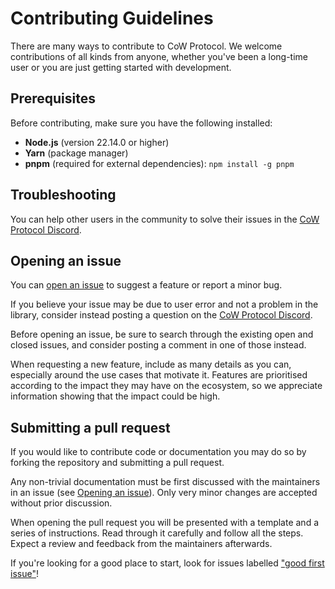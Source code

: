 # Contributing Guidelines

There are many ways to contribute to CoW Protocol. We welcome contributions of all kinds from anyone, whether you've been a long-time user or you are just getting started with development.

## Prerequisites

Before contributing, make sure you have the following installed:

- **Node.js** (version 22.14.0 or higher)
- **Yarn** (package manager)
- **pnpm** (required for external dependencies): `npm install -g pnpm`

## Troubleshooting

You can help other users in the community to solve their issues in the [CoW Protocol Discord].

[CoW Protocol Discord]: https://discord.gg/cowprotocol
[CoW Protocol Forums]: https://forum.cow.fi

## Opening an issue

You can [open an issue] to suggest a feature or report a minor bug.

If you believe your issue may be due to user error and not a problem in the library, consider instead posting a question on the [CoW Protocol Discord].

Before opening an issue, be sure to search through the existing open and closed issues, and consider posting a comment in one of those instead.

When requesting a new feature, include as many details as you can, especially around the use cases that motivate it. Features are prioritised according to the impact they may have on the ecosystem, so we appreciate information showing that the impact could be high.

[open an issue]: ./issues/new/choose

## Submitting a pull request

If you would like to contribute code or documentation you may do so by forking the repository and submitting a pull request.

Any non-trivial documentation must be first discussed with the maintainers in an issue (see [Opening an issue](#opening-an-issue)). Only very minor changes are accepted without prior discussion.

When opening the pull request you will be presented with a template and a series of instructions. Read through it carefully and follow all the steps. Expect a review and feedback from the maintainers afterwards.

If you're looking for a good place to start, look for issues labelled ["good first issue"](https://github.com/cowprotocol/docs/issues?q=is%3Aissue%20state%3Aopen%20label%3A%22good%20first%20issue%22)!

